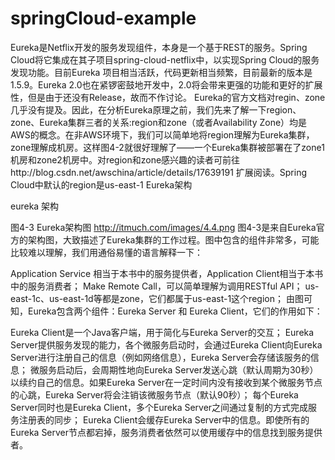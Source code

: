 # springCloud-example
Eureka是Netflix开发的服务发现组件，本身是一个基于REST的服务。Spring Cloud将它集成在其子项目spring-cloud-netflix中，以实现Spring Cloud的服务发现功能。目前Eureka 项目相当活跃，代码更新相当频繁，目前最新的版本是1.5.9。Eureka 2.0也在紧锣密鼓地开发中，2.0将会带来更强的功能和更好的扩展性，但是由于还没有Release，故而不作讨论。
Eureka的官方文档对regin、zone几乎没有提及。因此，在分析Eureka原理之前，我们先来了解一下region、zone、Eureka集群三者的关系:region和zone（或者Availability Zone）均是AWS的概念。在非AWS环境下，我们可以简单地将region理解为Eureka集群，zone理解成机房。这样图4-2就很好理解了——一个Eureka集群被部署在了zone1机房和zone2机房中。对region和zone感兴趣的读者可前往http://blog.csdn.net/awschina/article/details/17639191 扩展阅读。Spring Cloud中默认的region是us-east-1
Eureka架构

eureka 架构

图4-3 Eureka架构图
http://itmuch.com/images/4.4.png
图4-3是来自Eureka官方的架构图，大致描述了Eureka集群的工作过程。图中包含的组件非常多，可能比较难以理解，我们用通俗易懂的语言解释一下：

Application Service 相当于本书中的服务提供者，Application Client相当于本书中的服务消费者；
Make Remote Call，可以简单理解为调用RESTful API；
us-east-1c、us-east-1d等都是zone，它们都属于us-east-1这个region；
由图可知，Eureka包含两个组件：Eureka Server 和 Eureka Client，它们的作用如下：

Eureka Client是一个Java客户端，用于简化与Eureka Server的交互；
Eureka Server提供服务发现的能力，各个微服务启动时，会通过Eureka Client向Eureka Server进行注册自己的信息（例如网络信息），Eureka Server会存储该服务的信息；
微服务启动后，会周期性地向Eureka Server发送心跳（默认周期为30秒）以续约自己的信息。如果Eureka Server在一定时间内没有接收到某个微服务节点的心跳，Eureka Server将会注销该微服务节点（默认90秒）；
每个Eureka Server同时也是Eureka Client，多个Eureka Server之间通过复制的方式完成服务注册表的同步；
Eureka Client会缓存Eureka Server中的信息。即使所有的Eureka Server节点都宕掉，服务消费者依然可以使用缓存中的信息找到服务提供者。

